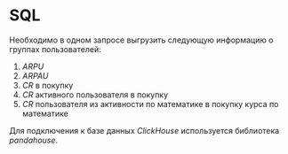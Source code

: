 # SQL

Необходимо в одном запросе выгрузить следующую информацию о группах пользователей:

1. *ARPU* 
2. *ARPAU* 
3. *CR* в покупку 
4. *СR* активного пользователя в покупку 
5. *CR* пользователя из активности по математике в покупку курса по математике

Для подключения к базе данных *ClickHouse* используется библиотека *pandahouse*. 
